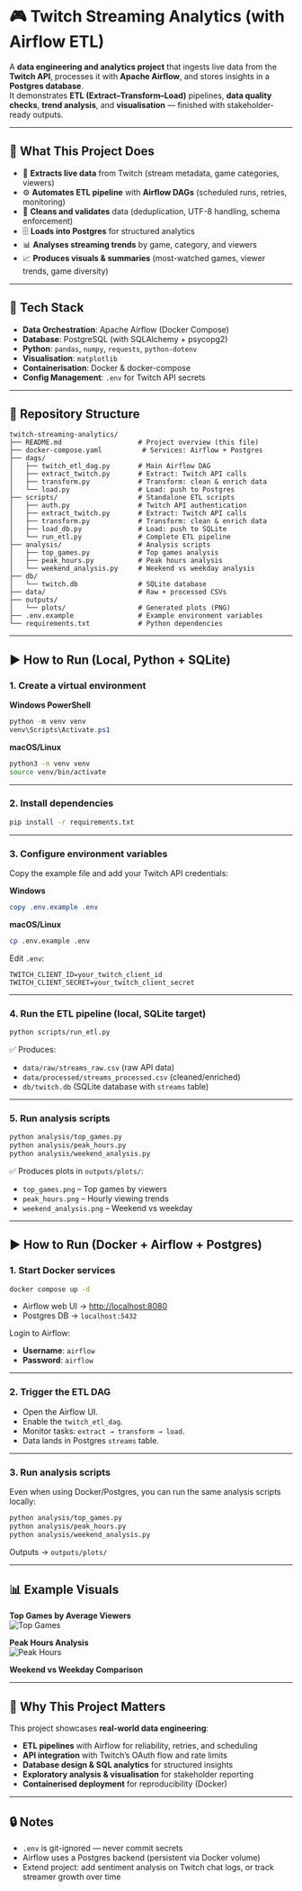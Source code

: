 # 🎮 Twitch Streaming Analytics (with Airflow ETL)

A **data engineering and analytics project** that ingests live data from the **Twitch API**, processes it with **Apache Airflow**, and stores insights in a **Postgres database**.  
It demonstrates **ETL (Extract–Transform–Load)** pipelines, **data quality checks**, **trend analysis**, and **visualisation** — finished with stakeholder-ready outputs.  

---

## 🚀 What This Project Does  

- 📡 **Extracts live data** from Twitch (stream metadata, game categories, viewers)  
- ⚙️ **Automates ETL pipeline** with **Airflow DAGs** (scheduled runs, retries, monitoring)  
- 🧹 **Cleans and validates** data (deduplication, UTF-8 handling, schema enforcement)  
- 🗄️ **Loads into Postgres** for structured analytics  
- 📊 **Analyses streaming trends** by game, category, and viewers  
- 📈 **Produces visuals & summaries** (most-watched games, viewer trends, game diversity)  

---

## 🧰 Tech Stack  

- **Data Orchestration**: Apache Airflow (Docker Compose)  
- **Database**: PostgreSQL (with SQLAlchemy + psycopg2)  
- **Python**: `pandas`, `numpy`, `requests`, `python-dotenv`  
- **Visualisation**: `matplotlib`  
- **Containerisation**: Docker & docker-compose  
- **Config Management**: `.env` for Twitch API secrets  

---

## 📁 Repository Structure  

```
twitch-streaming-analytics/
├── README.md                   # Project overview (this file)
├── docker-compose.yaml          # Services: Airflow + Postgres
├── dags/
│   ├── twitch_etl_dag.py       # Main Airflow DAG
│   ├── extract_twitch.py       # Extract: Twitch API calls
│   ├── transform.py            # Transform: clean & enrich data
│   └── load.py                 # Load: push to Postgres
├── scripts/                    # Standalone ETL scripts
│   ├── auth.py                 # Twitch API authentication
│   ├── extract_twitch.py       # Extract: Twitch API calls
│   ├── transform.py            # Transform: clean & enrich data
│   ├── load_db.py              # Load: push to SQLite
│   └── run_etl.py              # Complete ETL pipeline
├── analysis/                   # Analysis scripts
│   ├── top_games.py            # Top games analysis
│   ├── peak_hours.py           # Peak hours analysis
│   └── weekend_analysis.py     # Weekend vs weekday analysis
├── db/
│   └── twitch.db               # SQLite database
├── data/                       # Raw + processed CSVs
├── outputs/
│   └── plots/                  # Generated plots (PNG)
├── .env.example                # Example environment variables
└── requirements.txt            # Python dependencies
```

---

## ▶️ How to Run (Local, Python + SQLite)

### 1. Create a virtual environment  

**Windows PowerShell**
```powershell
python -m venv venv
venv\Scripts\Activate.ps1
```

**macOS/Linux**
```bash
python3 -m venv venv
source venv/bin/activate
```

---

### 2. Install dependencies  
```bash
pip install -r requirements.txt
```

---

### 3. Configure environment variables  
Copy the example file and add your Twitch API credentials:  

**Windows**
```powershell
copy .env.example .env
```

**macOS/Linux**
```bash
cp .env.example .env
```

Edit `.env`:
```env
TWITCH_CLIENT_ID=your_twitch_client_id
TWITCH_CLIENT_SECRET=your_twitch_client_secret
```

---

### 4. Run the ETL pipeline (local, SQLite target)  
```bash
python scripts/run_etl.py
```
✅ Produces:  
- `data/raw/streams_raw.csv` (raw API data)  
- `data/processed/streams_processed.csv` (cleaned/enriched)  
- `db/twitch.db` (SQLite database with `streams` table)  

---

### 5. Run analysis scripts  
```bash
python analysis/top_games.py
python analysis/peak_hours.py
python analysis/weekend_analysis.py
```
✅ Produces plots in `outputs/plots/`:
- `top_games.png` – Top games by viewers  
- `peak_hours.png` – Hourly viewing trends  
- `weekend_analysis.png` – Weekend vs weekday  

---

## ▶️ How to Run (Docker + Airflow + Postgres)

### 1. Start Docker services  
```bash
docker compose up -d
```

- Airflow web UI → [http://localhost:8080](http://localhost:8080)  
- Postgres DB → `localhost:5432`  

Login to Airflow:  
- **Username**: `airflow`  
- **Password**: `airflow`  

---

### 2. Trigger the ETL DAG  
- Open the Airflow UI.  
- Enable the `twitch_etl_dag`.  
- Monitor tasks: `extract → transform → load`.  
- Data lands in Postgres `streams` table.  

---

### 3. Run analysis scripts  
Even when using Docker/Postgres, you can run the same analysis scripts locally:  

```bash
python analysis/top_games.py
python analysis/peak_hours.py
python analysis/weekend_analysis.py
```

Outputs → `outputs/plots/`

---

## 📊 Example Visuals  

**Top Games by Average Viewers**  
![Top Games](outputs/plots/top_games.png)  

**Peak Hours Analysis**  
![Peak Hours](outputs/plots/peak_hours_analysis.png)  

**Weekend vs Weekday Comparison**  

---

## 🎯 Why This Project Matters  

This project showcases **real-world data engineering**:  

- **ETL pipelines** with Airflow for reliability, retries, and scheduling  
- **API integration** with Twitch’s OAuth flow and rate limits  
- **Database design & SQL analytics** for structured insights  
- **Exploratory analysis & visualisation** for stakeholder reporting  
- **Containerised deployment** for reproducibility (Docker)  

---

## 🔒 Notes  

- `.env` is git-ignored — never commit secrets  
- Airflow uses a Postgres backend (persistent via Docker volume)  
- Extend project: add sentiment analysis on Twitch chat logs, or track streamer growth over time  
